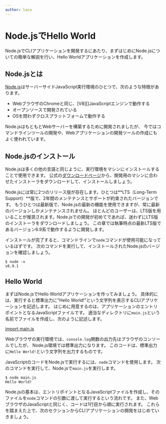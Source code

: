 ```yaml
---
author: laco 
---
```


# Node.jsでHello World

Node.jsでCLIアプリケーションを開発するにあたり、まずはじめにNode.jsについての簡単な解説を行い、Hello Worldアプリケーションを作成します。

## Node.jsとは

[Node.js][]はサーバーサイドJavaScript実行環境のひとつで、次のような特徴があります。

- WebブラウザのChromeと同じ、[V8][]JavaScriptエンジンで動作する
- オープンソースで開発されている
- OSを問わずクロスプラットフォームで動作する

Node.jsはもともとWebサーバーを構築するために開発されましたが、
今ではコマンドラインツールの開発や、Webアプリケーションの開発ツールの作成にもよく使われています。

## Node.jsのインストール

Node.jsは多くの他の言語と同じように、実行環境をマシンにインストールすることで使用できます。
公式の[ダウンロードページ][]から、開発用のマシンに合わせたインストーラをダウンロードして、インストールしましょう。

Node.jsには常に2つのリリース版が存在します。ひとつは**LTS（Long-Term Support）**版で、2年間のメンテナンスとサポートが約束されたバージョンです。
もうひとつは最新版で、Node.jsの最新の機能を使用できますが、常に最新のバージョンしかメンテナンスされません。
ほとんどのユーザーは、LTS版を用いることが推奨されます。Node.jsでの開発が初めてであれば、迷わずにLTS版のインストーラをダウンロードしましょう。
この章では執筆時点の最新LTS版であるバージョン6.9系で動作するように開発します。

インストールが完了すると、コマンドラインで`node`コマンドが使用可能になっているはずです。
次のコマンドを実行して、インストールされたNode.jsのバージョンを確認しましょう。

```
$ node -v 
v6.9.1      
```

## Hello World

<!-- textlint-disable preset-ja-technical-writing/no-exclamation-question-mark -->

まずはNode.jsでHello Worldアプリケーションを作ってみましょう。
具体的には、実行すると標準出力に"Hello World!"という文字列を表示するCLIアプリケーションを記述します。
はじめに用意するのは、アプリケーションのエントリポイントとなるJavaScriptファイルです。
適当なディレクトリに`main.js`という名前でファイルを作成し、次のように記述します。

[import main.js](src/main.js)

Webブラウザの実行環境では、`console.log`関数の出力先はブラウザのコンソールでしたが、
Node.js環境では標準出力になります。
このコードは、標準出力に`Hello World!`という文字列を出力するものです。

<!-- textlint-enable preset-ja-technical-writing/no-exclamation-question-mark -->

JavaScriptのコードをNode.jsで実行するには、`node`コマンドを使用します。
次のコマンドを実行して、Node.jsで`main.js`を実行します。

```
$ node main.js
Hello World!
```

Node.jsの基本は、エントリポイントとなるJavaScriptファイルを作成し、そのファイルを`node`コマンドの引数に渡して実行するという流れです。
また、WebブラウザのJavaScriptと同じく、コードは1行目から順に実行されます。
これらを踏まえた上で、次のセクションからCLIアプリケーションの開発をはじめていきましょう。

[Node.js]: https://nodejs.org/ja/
[Chrome V8]: https://developers.google.com/v8/
[ダウンロードページ]: https://nodejs.org/ja/download/